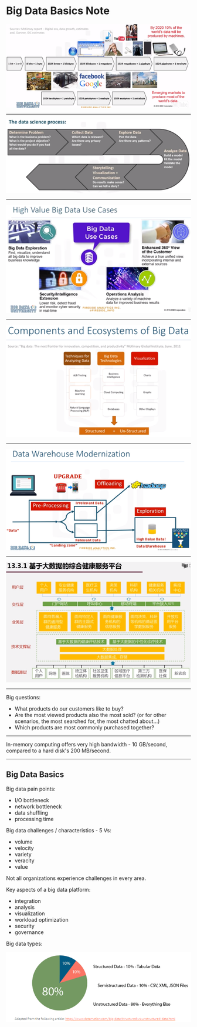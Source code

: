 # Big Data Basics Note

![data-growth.png](img/data-growth.png)

---

![data-science-process.png](img/data-science-process.png)

---

![high-value-big-data-use-cases.png](img/high-value-big-data-use-cases.png)

---

![components-and-ecosystems-of-big-data.png](img/components-and-ecosystems-of-big-data.png)

---

![data-warehouse-modernization.png](img/data-warehouse-modernization.png)

---

![comprehensive-health-services-platform-based-on-big-data.png](img/comprehensive-health-services-platform-based-on-big-data.png)

---

Big questions:  

- What products do our customers like to buy? 
- Are the most viewed products also the most sold? (or for other scenarios, the most searched for, the most chatted about…)  
- Which products are most commonly purchased together? 

---

In-memory computing offers very high bandwidth - 10 GB/second, compared to a hard disk's 200 MB/second.

---

## Big Data Basics

Big data pain points: 

- I/O bottleneck
- network bottleneck
- data shuffling 
- processing time


Big data challenges / characteristics - 5 Vs: 

- volume
- velocity
- variety 
- veracity 
- value

Not all organizations experience challenges in every area. 

Key aspects of a big data platform:

- integration 
- analysis
- visualization 
- workload optimization 
- security 
- governance 

Big data types:

![structured-vs-semistructured-vs-unstructured-data.png](img/structured-vs-semistructured-vs-unstructured-data.png)
